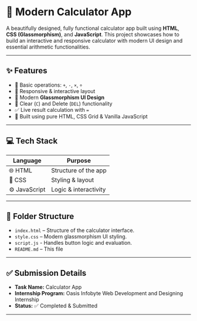 # 🧮 Modern Calculator App

A beautifully designed, fully functional calculator app built using **HTML**, **CSS (Glassmorphism)**, and **JavaScript**. This project showcases how to build an interactive and responsive calculator with modern UI design and essential arithmetic functionalities.

---

## ✨ Features

- 🔢 Basic operations: `+`, `-`, `×`, `÷`
- 📱 Responsive & interactive layout
- 🧊 Modern **Glassmorphism UI Design**
- 🧼 Clear (`C`) and Delete (`DEL`) functionality
- ✅ Live result calculation with `=`
- 🎯 Built using pure HTML, CSS Grid & Vanilla JavaScript

---

## 💻 Tech Stack

| Language     | Purpose               |
|--------------|------------------------|
| 🌐 HTML       | Structure of the app   |
| 🎨 CSS        | Styling & layout       |
| ⚙️ JavaScript | Logic & interactivity  |

---

## 📁 Folder Structure

- `index.html` – Structure of the calculator interface.
- `style.css` – Modern glassmorphism UI styling.
- `script.js` - Handles button logic and evaluation.
- `README.md` – This file 

---

## ✅ Submission Details

- **Task Name:** Calculator App
- **Internship Program:** Oasis Infobyte Web Development and Designing Internship 
- **Status:** ✅ Completed & Submitted  

---